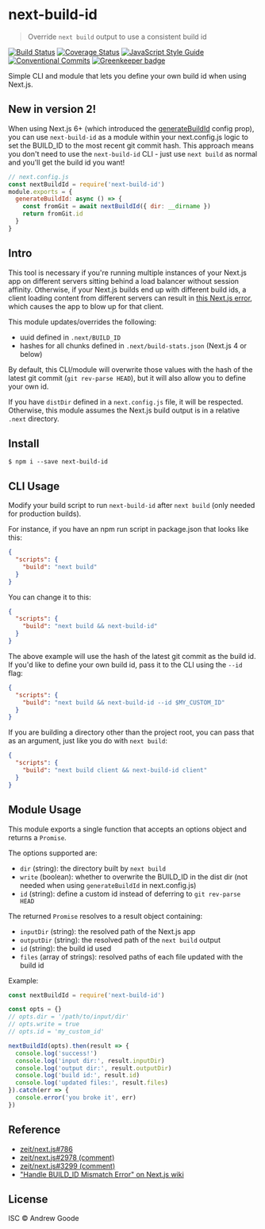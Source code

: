 # next-build-id

> Override `next build` output to use a consistent build id

[![Build Status](https://travis-ci.org/nexdrew/next-build-id.svg?branch=master)](https://travis-ci.org/nexdrew/next-build-id)
[![Coverage Status](https://coveralls.io/repos/github/nexdrew/next-build-id/badge.svg?branch=master)](https://coveralls.io/github/nexdrew/next-build-id?branch=master)
[![JavaScript Style Guide](https://img.shields.io/badge/code_style-standard-brightgreen.svg)](https://standardjs.com)
[![Conventional Commits](https://img.shields.io/badge/Conventional%20Commits-1.0.0-yellow.svg)](https://conventionalcommits.org)
[![Greenkeeper badge](https://badges.greenkeeper.io/nexdrew/next-build-id.svg)](https://greenkeeper.io/)

Simple CLI and module that lets you define your own build id when using Next.js.

## New in version 2!

When using Next.js 6+ (which introduced the [generateBuildId](https://github.com/zeit/next.js#configuring-the-build-id) config prop), you can use `next-build-id` as a module within your next.config.js logic to set the BUILD_ID to the most recent git commit hash. This approach means you don't need to use the `next-build-id` CLI - just use `next build` as normal and you'll get the build id you want!

```js
// next.config.js
const nextBuildId = require('next-build-id')
module.exports = {
  generateBuildId: async () => {
    const fromGit = await nextBuildId({ dir: __dirname })
    return fromGit.id
  }
}
```

## Intro

This tool is necessary if you're running multiple instances of your Next.js app on different servers sitting behind a load balancer without session affinity. Otherwise, if your Next.js builds end up with different build ids, a client loading content from different servers can result in [this Next.js error](https://github.com/zeit/next.js/blob/52ccc14059673508803f96ef1c74eecdf27fe096/server/index.js#L444), which causes the app to blow up for that client.

This module updates/overrides the following:

- uuid defined in `.next/BUILD_ID`
- hashes for all chunks defined in `.next/build-stats.json` (Next.js 4 or below)

By default, this CLI/module will overwrite those values with the hash of the latest git commit (`git rev-parse HEAD`), but it will also allow you to define your own id.

If you have `distDir` defined in a `next.config.js` file, it will be respected. Otherwise, this module assumes the Next.js build output is in a relative `.next` directory.

## Install

```console
$ npm i --save next-build-id
```

## CLI Usage

Modify your build script to run `next-build-id` after `next build` (only needed for production builds).

For instance, if you have an npm run script in package.json that looks like this:

```json
{
  "scripts": {
    "build": "next build"
  }
}
```

You can change it to this:

```json
{
  "scripts": {
    "build": "next build && next-build-id"
  }
}
```

The above example will use the hash of the latest git commit as the build id. If you'd like to define your own build id, pass it to the CLI using the `--id` flag:

```json
{
  "scripts": {
    "build": "next build && next-build-id --id $MY_CUSTOM_ID"
  }
}
```

If you are building a directory other than the project root, you can pass that as an argument, just like you do with `next build`:

```json
{
  "scripts": {
    "build": "next build client && next-build-id client"
  }
}
```

## Module Usage

This module exports a single function that accepts an options object and returns a `Promise`.

The options supported are:

- `dir` (string): the directory built by `next build`
- `write` (boolean): whether to overwrite the BUILD_ID in the dist dir (not needed when using `generateBuildId` in next.config.js)
- `id` (string): define a custom id instead of deferring to `git rev-parse HEAD`

The returned `Promise` resolves to a result object containing:

- `inputDir` (string): the resolved path of the Next.js app
- `outputDir` (string): the resolved path of the `next build` output
- `id` (string): the build id used
- `files` (array of strings): resolved paths of each file updated with the build id

Example:

```js
const nextBuildId = require('next-build-id')

const opts = {}
// opts.dir = '/path/to/input/dir'
// opts.write = true
// opts.id = 'my_custom_id'

nextBuildId(opts).then(result => {
  console.log('success!')
  console.log('input dir:', result.inputDir)
  console.log('output dir:', result.outputDir)
  console.log('build id:', result.id)
  console.log('updated files:', result.files)
}).catch(err => {
  console.error('you broke it', err)
})
```

## Reference

- [zeit/next.js#786](https://github.com/zeit/next.js/issues/786)
- [zeit/next.js#2978 (comment)](https://github.com/zeit/next.js/issues/2978#issuecomment-334849384)
- [zeit/next.js#3299 (comment)](https://github.com/zeit/next.js/issues/3299#issuecomment-344973091)
- ["Handle BUILD_ID Mismatch Error" on Next.js wiki](https://github.com/zeit/next.js/wiki/Handle-BUILD_ID-Mismatch-Error)

## License

ISC © Andrew Goode
